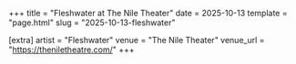 +++
title = "Fleshwater at The Nile Theater"
date = 2025-10-13
template = "page.html"
slug = "2025-10-13-fleshwater"

[extra]
artist = "Fleshwater"
venue = "The Nile Theater"
venue_url = "https://theniletheatre.com/"
+++
